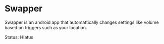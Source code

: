 # Swapper
Swapper is an android app that automattically changes settings like volume based on triggers such as your location.

Status: HIatus
